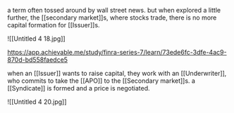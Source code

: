 a term often tossed around by wall street news. but when explored a little further, the [[secondary market]]s, where stocks trade, there is no more capital formation for [[Issuer]]s.

![[Untitled 4 18.jpg]]

https://app.achievable.me/study/finra-series-7/learn/73ede6fc-3dfe-4ac9-870d-bd558faedce5

when an [[Issuer]] wants to raise capital, they work with an [[Underwriter]], who commits to take the [[APO]] to the [[Secondary market]]s. a [[Syndicate]] is formed and a price is negotiated.

![[Untitled 4 20.jpg]]
